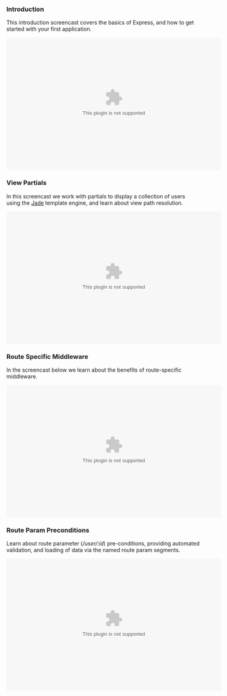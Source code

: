 
### Introduction

This introduction screencast covers the basics of Express, and how to get started with your first application.

<object classid='clsid:d27cdb6e-ae6d-11cf-96b8-444553540000' codebase='http://download.macromedia.com/pub/shockwave/cabs/flash/swflash.cab#version=9,0,115,0' width='560' height='345'><param name='movie' value='http://screenr.com/Content/assets/screenr_1116090935.swf' /><param name='flashvars' value='i=139583' /><param name='allowFullScreen' value='true' /><embed src='http://screenr.com/Content/assets/screenr_1116090935.swf' flashvars='i=139583' allowFullScreen='true' width='560' height='345' pluginspage='http://www.macromedia.com/go/getflashplayer'></embed></object>

### View Partials

In this screencast we work with partials to display a collection of users using the [Jade](http://jade-lang.com) template engine, and learn about view path resolution.

<object classid='clsid:d27cdb6e-ae6d-11cf-96b8-444553540000' codebase='http://download.macromedia.com/pub/shockwave/cabs/flash/swflash.cab#version=9,0,115,0' width='560' height='345'><param name='movie' value='http://screenr.com/Content/assets/screenr_1116090935.swf' /><param name='flashvars' value='i=139591' /><param name='allowFullScreen' value='true' /><embed src='http://screenr.com/Content/assets/screenr_1116090935.swf' flashvars='i=139591' allowFullScreen='true' width='560' height='345' pluginspage='http://www.macromedia.com/go/getflashplayer'></embed></object>

### Route Specific Middleware

In the screencast below we learn about the benefits of route-specific middleware.

<object classid='clsid:d27cdb6e-ae6d-11cf-96b8-444553540000' codebase='http://download.macromedia.com/pub/shockwave/cabs/flash/swflash.cab#version=9,0,115,0' width='560' height='345'><param name='movie' value='http://screenr.com/Content/assets/screenr_1116090935.swf' /><param name='flashvars' value='i=140296' /><param name='allowFullScreen' value='true' /><embed src='http://screenr.com/Content/assets/screenr_1116090935.swf' flashvars='i=140296' allowFullScreen='true' width='560' height='345' pluginspage='http://www.macromedia.com/go/getflashplayer'></embed></object>

### Route Param Preconditions

Learn about route parameter (_/user/:id_) pre-conditions, providing automated validation, and loading of data via the named route param segments.

<object classid='clsid:d27cdb6e-ae6d-11cf-96b8-444553540000' codebase='http://download.macromedia.com/pub/shockwave/cabs/flash/swflash.cab#version=9,0,115,0' width='560' height='345'><param name='movie' value='http://screenr.com/Content/assets/screenr_1116090935.swf' /><param name='flashvars' value='i=140300' /><param name='allowFullScreen' value='true' /><embed src='http://screenr.com/Content/assets/screenr_1116090935.swf' flashvars='i=140300' allowFullScreen='true' width='560' height='345' pluginspage='http://www.macromedia.com/go/getflashplayer'></embed></object>